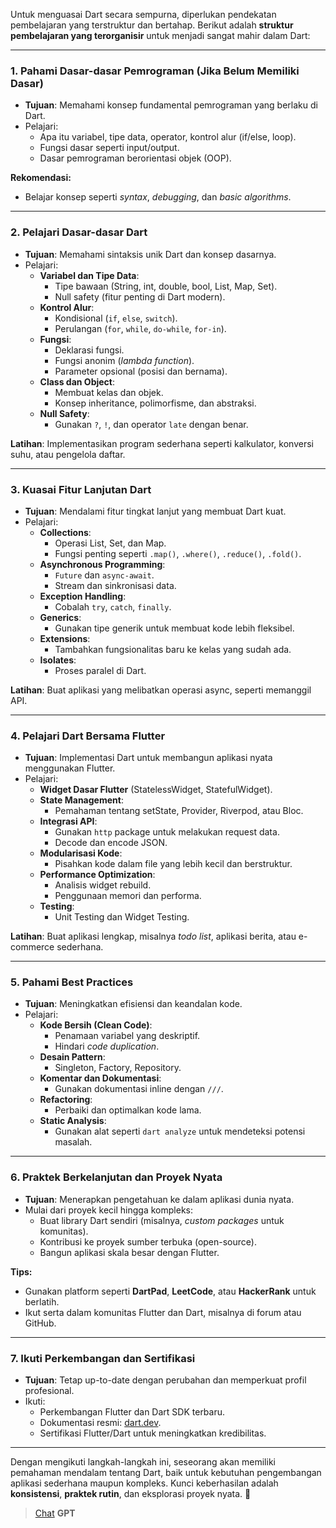 Untuk menguasai Dart secara sempurna, diperlukan pendekatan pembelajaran yang terstruktur dan bertahap. Berikut adalah **struktur pembelajaran yang terorganisir** untuk menjadi sangat mahir dalam Dart:

---

### **1. Pahami Dasar-dasar Pemrograman (Jika Belum Memiliki Dasar)**
- **Tujuan**: Memahami konsep fundamental pemrograman yang berlaku di Dart.
- Pelajari:
  - Apa itu variabel, tipe data, operator, kontrol alur (if/else, loop).
  - Fungsi dasar seperti input/output.
  - Dasar pemrograman berorientasi objek (OOP).

**Rekomendasi:**
- Belajar konsep seperti _syntax_, _debugging_, dan _basic algorithms_.

---

### **2. Pelajari Dasar-dasar Dart**
- **Tujuan**: Memahami sintaksis unik Dart dan konsep dasarnya.
- Pelajari:
  - **Variabel dan Tipe Data**:
    - Tipe bawaan (String, int, double, bool, List, Map, Set).
    - Null safety (fitur penting di Dart modern).
  - **Kontrol Alur**:
    - Kondisional (`if`, `else`, `switch`).
    - Perulangan (`for`, `while`, `do-while`, `for-in`).
  - **Fungsi**:
    - Deklarasi fungsi.
    - Fungsi anonim (_lambda function_).
    - Parameter opsional (posisi dan bernama).
  - **Class dan Object**:
    - Membuat kelas dan objek.
    - Konsep inheritance, polimorfisme, dan abstraksi.
  - **Null Safety**:
    - Gunakan `?`, `!`, dan operator `late` dengan benar.

**Latihan**: Implementasikan program sederhana seperti kalkulator, konversi suhu, atau pengelola daftar.

---

### **3. Kuasai Fitur Lanjutan Dart**
- **Tujuan**: Mendalami fitur tingkat lanjut yang membuat Dart kuat.
- Pelajari:
  - **Collections**:
    - Operasi List, Set, dan Map.
    - Fungsi penting seperti `.map()`, `.where()`, `.reduce()`, `.fold()`.
  - **Asynchronous Programming**:
    - `Future` dan `async-await`.
    - Stream dan sinkronisasi data.
  - **Exception Handling**:
    - Cobalah `try`, `catch`, `finally`.
  - **Generics**:
    - Gunakan tipe generik untuk membuat kode lebih fleksibel.
  - **Extensions**:
    - Tambahkan fungsionalitas baru ke kelas yang sudah ada.
  - **Isolates**:
    - Proses paralel di Dart.

**Latihan**: Buat aplikasi yang melibatkan operasi async, seperti memanggil API.

---

### **4. Pelajari Dart Bersama Flutter**
- **Tujuan**: Implementasi Dart untuk membangun aplikasi nyata menggunakan Flutter.
- Pelajari:
  - **Widget Dasar Flutter** (StatelessWidget, StatefulWidget).
  - **State Management**:
    - Pemahaman tentang setState, Provider, Riverpod, atau Bloc.
  - **Integrasi API**:
    - Gunakan `http` package untuk melakukan request data.
    - Decode dan encode JSON.
  - **Modularisasi Kode**:
    - Pisahkan kode dalam file yang lebih kecil dan berstruktur.
  - **Performance Optimization**:
    - Analisis widget rebuild.
    - Penggunaan memori dan performa.
  - **Testing**:
    - Unit Testing dan Widget Testing.

**Latihan**: Buat aplikasi lengkap, misalnya _todo list_, aplikasi berita, atau e-commerce sederhana.

---

### **5. Pahami Best Practices**
- **Tujuan**: Meningkatkan efisiensi dan keandalan kode.
- Pelajari:
  - **Kode Bersih (Clean Code)**:
    - Penamaan variabel yang deskriptif.
    - Hindari _code duplication_.
  - **Desain Pattern**:
    - Singleton, Factory, Repository.
  - **Komentar dan Dokumentasi**:
    - Gunakan dokumentasi inline dengan `///`.
  - **Refactoring**:
    - Perbaiki dan optimalkan kode lama.
  - **Static Analysis**:
    - Gunakan alat seperti `dart analyze` untuk mendeteksi potensi masalah.

---

### **6. Praktek Berkelanjutan dan Proyek Nyata**
- **Tujuan**: Menerapkan pengetahuan ke dalam aplikasi dunia nyata.
- Mulai dari proyek kecil hingga kompleks:
  - Buat library Dart sendiri (misalnya, _custom packages_ untuk komunitas).
  - Kontribusi ke proyek sumber terbuka (open-source).
  - Bangun aplikasi skala besar dengan Flutter.

**Tips:**
- Gunakan platform seperti **DartPad**, **LeetCode**, atau **HackerRank** untuk berlatih.
- Ikut serta dalam komunitas Flutter dan Dart, misalnya di forum atau GitHub.

---

### **7. Ikuti Perkembangan dan Sertifikasi**
- **Tujuan**: Tetap up-to-date dengan perubahan dan memperkuat profil profesional.
- Ikuti:
  - Perkembangan Flutter dan Dart SDK terbaru.
  - Dokumentasi resmi: [dart.dev](https://dart.dev).
  - Sertifikasi Flutter/Dart untuk meningkatkan kredibilitas.

---

Dengan mengikuti langkah-langkah ini, seseorang akan memiliki pemahaman mendalam tentang Dart, baik untuk kebutuhan pengembangan aplikasi sederhana maupun kompleks. Kunci keberhasilan adalah **konsistensi**, **praktek rutin**, dan eksplorasi proyek nyata. 🚀

> [Chat](https://chatgpt.com/share/678cb445-782c-8006-97bd-8fb27ff40e90 "lihat pesan lebih lanjut") **GPT**

